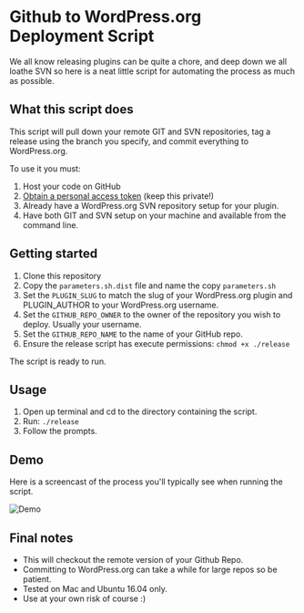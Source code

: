 # Github to WordPress.org Deployment Script
We all know releasing plugins can be quite a chore, and deep down we all loathe SVN so here is a neat little script for automating the process as much as possible.

## What this script does
This script will pull down your remote GIT and SVN repositories, tag a release using the branch you specify, and commit everything to WordPress.org.

To use it you must:

1. Host your code on GitHub
2. [Obtain a personal access token](https://github.com/settings/tokens) (keep this private!)
3. Already have a WordPress.org SVN repository setup for your plugin.
4. Have both GIT and SVN setup on your machine and available from the command line.

## Getting started

1. Clone this repository
2. Copy the `parameters.sh.dist` file and name the copy `parameters.sh`
3. Set the `PLUGIN_SLUG` to match the slug of your WordPress.org plugin and PLUGIN_AUTHOR to your WordPress.org username.
4. Set the `GITHUB_REPO_OWNER` to the owner of the repository you wish to deploy. Usually your username.
5. Set the `GITHUB_REPO_NAME` to the name of your GitHub repo.
6. Ensure the release script has execute permissions: `chmod +x ./release`

The script is ready to run.

## Usage

1. Open up terminal and cd to the directory containing the script.
2. Run: `./release`
3. Follow the prompts.

## Demo

Here is a screencast of the process you'll typically see when running the script.

![Demo](demo.gif?raw=true "Demo of the release script")

## Final notes

- This will checkout the remote version of your Github Repo.
- Committing to WordPress.org can take a while for large repos so be patient.
- Tested on Mac and Ubuntu 16.04 only.
- Use at your own risk of course :)
